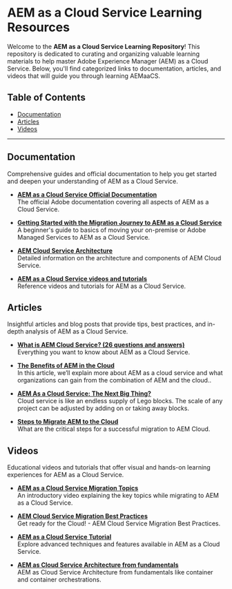 # AEM as a Cloud Service Learning Resources

Welcome to the **AEM as a Cloud Service Learning Repository**! This repository is dedicated to curating and organizing valuable learning materials to help master Adobe Experience Manager (AEM) as a Cloud Service. Below, you'll find categorized links to documentation, articles, and videos that will guide you through learning AEMaaCS.

## Table of Contents

- [Documentation](#documentation)
- [Articles](#articles)
- [Videos](#videos)

---

## Documentation

Comprehensive guides and official documentation to help you get started and deepen your understanding of AEM as a Cloud Service.

- [**AEM as a Cloud Service Official Documentation**](https://experienceleague.adobe.com/docs/experience-manager-cloud-service.html)  
  The official Adobe documentation covering all aspects of AEM as a Cloud Service.

- [**Getting Started with the Migration Journey to AEM as a Cloud Service**](https://experienceleague.adobe.com/en/docs/experience-manager-cloud-service/content/migration-journey/getting-started)  
  A beginner's guide to basics of moving your on-premise or Adobe Managed Services to AEM as a Cloud Service.

- [**AEM Cloud Service Architecture**](https://experienceleague.adobe.com/en/docs/experience-manager-cloud-service/content/overview/architecture)  
  Detailed information on the architecture and components of AEM Cloud Service.

- [**AEM as a Cloud Service videos and tutorials**](https://experienceleague.adobe.com/en/docs/experience-manager-learn/cloud-service/overview)  
  Reference videos and tutorials for AEM as a Cloud Service.

## Articles

Insightful articles and blog posts that provide tips, best practices, and in-depth analysis of AEM as a Cloud Service.

- [**What is AEM Cloud Service? (26 questions and answers)**](https://one-inside.com/aem-cloud-service/)  
  Everything you want to know about AEM as a Cloud Service.

- [**The Benefits of AEM in the Cloud**](https://www.oshyn.com/blog/aem-as-a-cloud-service)  
  In this article, we’ll explain more about AEM as a cloud service and what organizations can gain from the combination of AEM and the cloud..

- [**AEM As a Cloud Service: The Next Big Thing?**](https://www.grazitti.com/blog/aem-as-a-cloud-service-the-next-big-thing/)  
  Cloud service is like an endless supply of Lego blocks. The scale of any project can be adjusted by adding on or taking away blocks.

- [**Steps to Migrate AEM to the Cloud**](https://one-inside.com/aem-cloud-service/migrate-aem-onprem-to-cloud/)  
  What are the critical steps for a successful migration to AEM Cloud.

## Videos

Educational videos and tutorials that offer visual and hands-on learning experiences for AEM as a Cloud Service.

- [**AEM as a Cloud Service Migration Topics**](https://www.youtube.com/@atypicaldigital)  
  An introductory video explaining the key topics while migrating to AEM as a Cloud Service.

- [**AEM Cloud Service Migration Best Practices**](https://www.youtube.com/watch?v=7BnKSQHk13I)  
  Get ready for the Cloud! - AEM Cloud Service Migration Best Practices.

- [**AEM as a Cloud Service Tutorial**](https://www.youtube.com/watch?v=8woUEhHmkDg&list=PLp5chFE3m-o2twoLBCcRJHgbbqNf7Hw6B)  
  Explore advanced techniques and features available in AEM as a Cloud Service.

- [**AEM as Cloud Service Architecture from fundamentals**](https://www.youtube.com/watch?v=GGXypwY_Dmc)  
  AEM as Cloud Service Architecture from fundamentals like container and container orchestrations.
